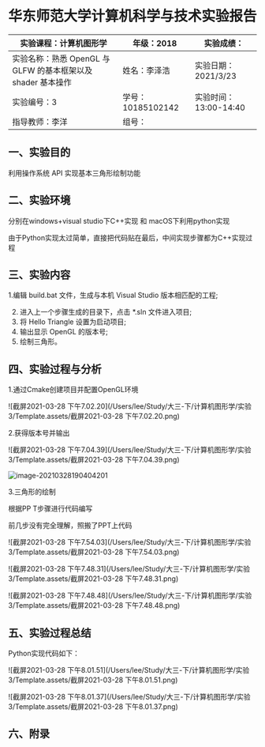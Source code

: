 # 华东师范大学计算机科学与技术实验报告

| 实验课程：计算机图形学                                       | 年级：2018        | 实验成绩：            |
| ------------------------------------------------------------ | ----------------- | --------------------- |
| 实验名称：熟悉 OpenGL 与 GLFW 的基本框架以及 shader 基本操作 | 姓名：李泽浩      | 实验日期：2021/3/23   |
| 实验编号：3                                                  | 学号：10185102142 | 实验时间：13:00-14:40 |
| 指导教师：李洋                                               | 组号：            |                       |

## 一、实验目的

利用操作系统 API 实现基本三角形绘制功能

## 二、实验环境

分别在windows+visual studio下C++实现 和 macOS下利用python实现

由于Python实现太过简单，直接把代码贴在最后，中间实现步骤都为C++实现过程

## 三、实验内容

1.编辑 build.bat 文件，生成与本机 Visual Studio 版本相匹配的工程;

2. 进入上一个步骤生成的目录下，点击 *.sln 文件进入项目;
3. 将 Hello Triangle 设置为启动项目;
4.  输出显示 OpenGL 的版本号;
5. 绘制三角形。

## 四、实验过程与分析

1.通过Cmake创建项目并配置OpenGL环境

![截屏2021-03-28 下午7.02.20](/Users/lee/Study/大三-下/计算机图形学/实验3/Template.assets/截屏2021-03-28 下午7.02.20.png)

2.获得版本号并输出

![截屏2021-03-28 下午7.04.39](/Users/lee/Study/大三-下/计算机图形学/实验3/Template.assets/截屏2021-03-28 下午7.04.39.png)

![image-20210328190404201](/Users/lee/Study/大三-下/计算机图形学/实验3/Template.assets/image-20210328190404201.png)

3.三角形的绘制

根据PP T步骤进行代码编写

前几步没有完全理解，照搬了PPT上代码

![截屏2021-03-28 下午7.54.03](/Users/lee/Study/大三-下/计算机图形学/实验3/Template.assets/截屏2021-03-28 下午7.54.03.png)

![截屏2021-03-28 下午7.48.31](/Users/lee/Study/大三-下/计算机图形学/实验3/Template.assets/截屏2021-03-28 下午7.48.31.png)

![截屏2021-03-28 下午7.48.48](/Users/lee/Study/大三-下/计算机图形学/实验3/Template.assets/截屏2021-03-28 下午7.48.48.png)



## 五、实验过程总结

Python实现代码如下：

![截屏2021-03-28 下午8.01.51](/Users/lee/Study/大三-下/计算机图形学/实验3/Template.assets/截屏2021-03-28 下午8.01.51.png)



![截屏2021-03-28 下午8.01.37](/Users/lee/Study/大三-下/计算机图形学/实验3/Template.assets/截屏2021-03-28 下午8.01.37.png)

## 六、附录

